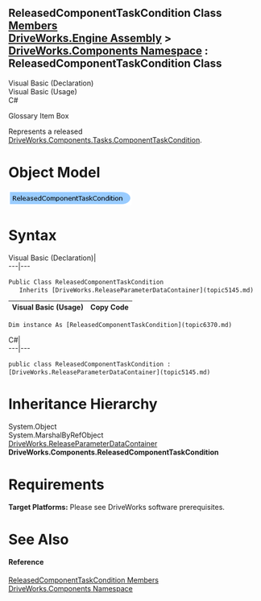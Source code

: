 ReleasedComponentTaskCondition Class   
[Members](topic6371.md)   
[DriveWorks.Engine Assembly](topic2156.md) > [DriveWorks.Components Namespace](topic6089.md) : ReleasedComponentTaskCondition Class  
---  
  
Visual Basic (Declaration)    
Visual Basic (Usage)    
C# 

Glossary Item Box

Represents a released [DriveWorks.Components.Tasks.ComponentTaskCondition](topic6493.md). 

# Object Model

![](dotnetdiagramimages/image331.png)

# Syntax

Visual Basic (Declaration)|   
---|---  
      
    
    Public Class ReleasedComponentTaskCondition 
       Inherits [DriveWorks.ReleaseParameterDataContainer](topic5145.md)  
  
Visual Basic (Usage)| Copy Code  
---|---  
      
    
    Dim instance As [ReleasedComponentTaskCondition](topic6370.md)  
  
C#|   
---|---  
      
    
    public class ReleasedComponentTaskCondition : [DriveWorks.ReleaseParameterDataContainer](topic5145.md)   
  
# Inheritance Hierarchy

System.Object  
System.MarshalByRefObject  
[DriveWorks.ReleaseParameterDataContainer](topic5145.md)  
**DriveWorks.Components.ReleasedComponentTaskCondition**  


# Requirements

**Target Platforms:** Please see DriveWorks software prerequisites.

# See Also

#### Reference

[ReleasedComponentTaskCondition Members](topic6371.md)   
[DriveWorks.Components Namespace](topic6089.md)


